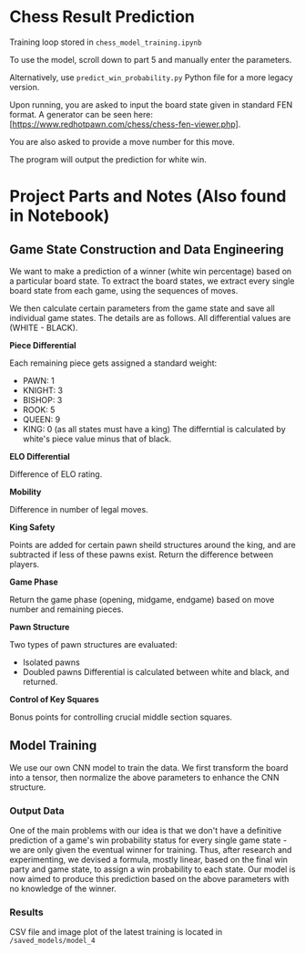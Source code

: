 # Chess Result Prediction
Training loop stored in `chess_model_training.ipynb`

To use the model, scroll down to part 5 and manually enter the parameters.

Alternatively, use `predict_win_probability.py` Python file for a more legacy version.

Upon running, you are asked to input the board state given in standard FEN format. A generator can be seen here: [https://www.redhotpawn.com/chess/chess-fen-viewer.php].

You are also asked to provide a move number for this move.

The program will output the prediction for white win.

# Project Parts and Notes (Also found in Notebook)

## Game State Construction and Data Engineering

We want to make a prediction of a winner (white win percentage) based on a particular board state. To extract the board states, we extract every single board state from each game, using the sequences of moves.

We then calculate certain parameters from the game state and save all individual game states. The details are as follows. All differential values are (WHITE - BLACK).

**Piece Differential**

Each remaining piece gets assigned a standard weight:
- PAWN: 1
- KNIGHT: 3
- BISHOP: 3
- ROOK: 5
- QUEEN: 9
- KING: 0 (as all states must have a king)
The differntial is calculated by white's piece value minus that of black.

**ELO Differential**

Difference of ELO rating.

**Mobility**

Difference in number of legal moves. 

**King Safety**

Points are added for certain pawn sheild structures around the king, and are subtracted if less of these pawns exist. Return the difference between players.

**Game Phase**

Return the game phase (opening, midgame, endgame) based on move number and remaining pieces. 

**Pawn Structure**

Two types of pawn structures are evaluated:
- Isolated pawns
- Doubled pawns
Differential is calculated between white and black, and returned. 

**Control of Key Squares**

Bonus points for controlling crucial middle section squares.

## Model Training

We use our own CNN model to train the data. We first transform the board into a tensor, then normalize the above parameters to enhance the CNN structure. 

### Output Data
One of the main problems with our idea is that we don't have a definitive prediction of a game's win probability status for every single game state - we are only given the eventual winner for training. Thus, after research and experimenting, we devised a formula, mostly linear, based on the final win party and game state, to assign a win probability to each state. Our model is now aimed to produce this prediction based on the above parameters with no knowledge of the winner.

### Results
CSV file and image plot of the latest training is located in `/saved_models/model_4`
